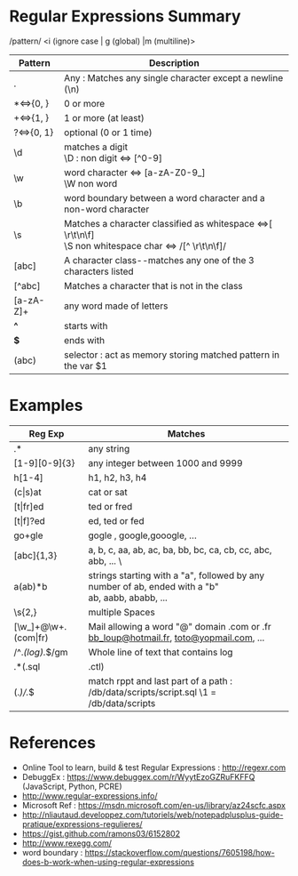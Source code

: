 # Regular Expressions Summary

/pattern/ <i (ignore case | g (global) |m (multiline)>

| Pattern       | Description                                                   |
| ------------- |---------------------------------------------------------------|
| .             |Any :  Matches any single character except a newline (\n)      |
| *&hArr;{0, }  |0 or more                                                      |
| +&hArr;{1, }  |1 or more (at least)                                           |
| ?&hArr;{0, 1} |optional (0 or 1 time)                                         |
| \d            |matches a digit </br> \D : non digit &hArr; [^0-9]             |
| \w            |word character &hArr; [a-zA-Z0-9_] </br> \W non word           |
| \b            |word boundary between a word character and a non-word character|
| \s            |Matches a character classified as whitespace &hArr;[ \r\t\n\f] </br> \S non whitespace char  &hArr; /[^ \r\t\n\f]/|
| [abc]         |A character class--matches any one of the 3 characters listed  |
| [^abc]        |Matches a character that is not in the class                   |
| [a-zA-Z]+     |any word made of letters                                       |
| **^**         |starts with                                                    |
| **$**         |ends with                                                      |
| (abc)         | selector : act as memory storing matched pattern in the var $1|


# Examples

| Reg Exp             | Matches                                                                                                |
|---------------------|--------------------------------------------------------------------------------------------------------|
| .*                  | any string                                                                                             |
| [1-9][0-9]{3}       | any integer between 1000 and 9999                                                                      |
| h[1-4]              | h1, h2, h3, h4                                                                                         |
| (c\|s)at            | cat or sat                                                                                             |
| [t\|fr]ed           | ted or fred                                                                                            |
| [t\|f]?ed           | ed, ted or fed                                                                                         |
| go+gle              | gogle , google,gooogle, …                                                                              |
| [abc]{1,3}          | a, b, c, aa, ab, ac, ba, bb, bc, ca, cb, cc, abc, abb, ...                                             \
| a(ab)*b             | strings starting with a "a", followed by any number of ab, ended with a "b" </br> ab, aabb, ababb, ... |
| \s{2,}              | multiple Spaces                                                                                        |
| [\w_]+@\w+.(com\|fr)| Mail allowing a word "@" domain .com or .fr </br> bb_loup@hotmail.fr, toto@yopmail.com, ...            |
| /^.*(log).*$/gm     | Whole line of text that contains log                                                                   |
| .*(\.sql|\.ctl)     | line of text that contains .sql or .ctl                                                                |
| (.*)/.*$            | match rppt and last part of a path : /db/data/scripts/script.sql \1 = /db/data/scripts                 |

# References
* Online Tool to learn, build & test Regular Expressions : http://regexr.com
* DebuggEx : https://www.debuggex.com/r/WyytEzoGZRuFKFFQ (JavaScript, Python, PCRE)
* http://www.regular-expressions.info/ 
* Microsoft Ref : https://msdn.microsoft.com/en-us/library/az24scfc.aspx
* http://nliautaud.developpez.com/tutoriels/web/notepadplusplus-guide-pratique/expressions-regulieres/ 
* https://gist.github.com/ramons03/6152802 
* http://www.rexegg.com/
* word boundary : https://stackoverflow.com/questions/7605198/how-does-b-work-when-using-regular-expressions